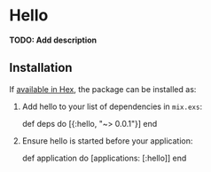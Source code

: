 # Hello

**TODO: Add description**

## Installation

If [available in Hex](https://hex.pm/docs/publish), the package can be installed as:

  1. Add hello to your list of dependencies in `mix.exs`:

        def deps do
          [{:hello, "~> 0.0.1"}]
        end

  2. Ensure hello is started before your application:

        def application do
          [applications: [:hello]]
        end

